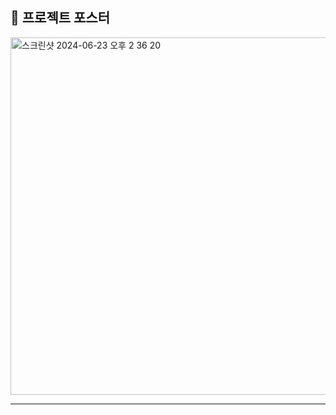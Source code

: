 ## 📌 프로젝트 포스터
<!--<img width="572" alt="스크린샷 2024-06-23 오후 2 36 20" src="https://github.com/Capstone-molbbang/capstone-server-spring/assets/91180366/484a1d63-f108-4246-a10d-60d2d7af6cf1">-->
<img width="572" alt="스크린샷 2024-06-23 오후 2 36 20" src="https://github.com/user-attachments/assets/0f0523f4-e586-43c0-a723-b52fd4edb844">

- - - 

<!--## 📌 실행 화면-->
<!--<img width="1440" alt="main" src="https://github.com/Capstone-molbbang/capstone-server-spring/assets/91180366/897f7df7-aec5-4da1-9b60-4e8322af4ed8">-->
<!--![GIFMaker_me (10)](https://github.com/Capstone-molbbang/capstone-server-spring/assets/91180366/d602789f-1375-4f18-80fc-d149e59d8933)-->
